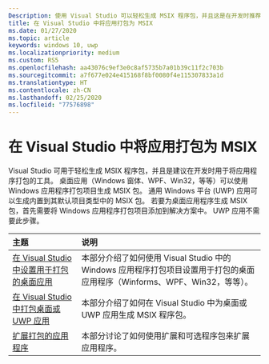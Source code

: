 ```yaml
---
Description: 使用 Visual Studio 可以轻松生成 MSIX 程序包，并且这是在开发时推荐用于应用程序的方法。
title: 在 Visual Studio 中将应用打包为 MSIX
ms.date: 01/27/2020
ms.topic: article
keywords: windows 10, uwp
ms.localizationpriority: medium
ms.custom: RS5
ms.openlocfilehash: aa43076c9ef3e0c8af5735b7a01b39c11f2c703b
ms.sourcegitcommit: a7f677e024e415168f8bf0080f4e115307833a1d
ms.translationtype: HT
ms.contentlocale: zh-CN
ms.lasthandoff: 02/25/2020
ms.locfileid: "77576898"
---
```

# <a name="package-your-app-as-an-msix-in-visual-studio"></a>在 Visual Studio 中将应用打包为 MSIX

Visual Studio 可用于轻松生成 MSIX 程序包，并且是建议在开发时用于将应用程序打包的工具。 桌面应用（Windows 窗体、WPF、Win32，等等）可以使用 Windows 应用程序打包项目生成 MSIX 包。 通用 Windows 平台 (UWP) 应用可以生成内置到其默认项目类型中的 MSIX 包。 若要为桌面应用程序生成 MSIX 包，首先需要将 Windows 应用程序打包项目添加到解决方案中。 UWP 应用不需要此步骤。

|主题| 说明 |
|:---|:---|
|[在 Visual Studio 中设置用于打包的桌面应用](desktop-to-uwp-packaging-dot-net.md)| 本部分介绍了如何使用 Visual Studio 中的 Windows 应用程序打包项目设置用于打包的桌面应用程序（Winforms、WPF、Win32，等等）。 | 
|[在 Visual Studio 中打包桌面或 UWP 应用](../package/packaging-uwp-apps.md)| 本部分介绍了如何在 Visual Studio 中为桌面或 UWP 应用生成 MSIX 程序包。|
|[扩展打包的应用程序](extend-overview.md)| 本部分讨论了如何使用扩展和可选程序包来扩展应用程序。|
